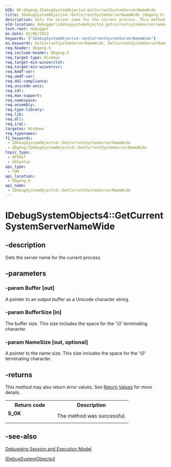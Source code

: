 ```yaml
---
UID: NF:dbgeng.IDebugSystemObjects4.GetCurrentSystemServerNameWide
title: IDebugSystemObjects4::GetCurrentSystemServerNameWide (dbgeng.h)
description: Gets the server name for the current process. This method belongs to the IDebugSystemObjects4 interface.
old-location: debugger\idebugsystemobjects4_getcurrentsystemservernamewide.htm
tech.root: debugger
ms.date: 02/06/2022
keywords: ["IDebugSystemObjects4::GetCurrentSystemServerNameWide"]
ms.keywords: GetCurrentSystemServerNameWide, GetCurrentSystemServerNameWide method [Windows Debugging], GetCurrentSystemServerNameWide method [Windows Debugging],IDebugSystemObjects4 interface, IDebugSystemObjects4 interface [Windows Debugging],GetCurrentSystemServerNameWide method, IDebugSystemObjects4.GetCurrentSystemServerNameWide, IDebugSystemObjects4::GetCurrentSystemServerNameWide, dbgeng/IDebugSystemObjects4::GetCurrentSystemServerNameWide, debugger.idebugsystemobjects4_getcurrentsystemservernamewide
req.header: dbgeng.h
req.include-header: Dbgeng.h
req.target-type: Windows
req.target-min-winverclnt: 
req.target-min-winversvr: 
req.kmdf-ver: 
req.umdf-ver: 
req.ddi-compliance: 
req.unicode-ansi: 
req.idl: 
req.max-support: 
req.namespace: 
req.assembly: 
req.type-library: 
req.lib: 
req.dll: 
req.irql: 
targetos: Windows
req.typenames: 
f1_keywords:
 - IDebugSystemObjects4::GetCurrentSystemServerNameWide
 - dbgeng/IDebugSystemObjects4::GetCurrentSystemServerNameWide
topic_type:
 - APIRef
 - kbSyntax
api_type:
 - COM
api_location:
 - Dbgeng.h
api_name:
 - IDebugSystemObjects4::GetCurrentSystemServerNameWide
---
```


# IDebugSystemObjects4::GetCurrentSystemServerNameWide


## -description

Gets the server name for the current process.

## -parameters

### -param Buffer [out]


A pointer to an output buffer as a Unicode character string.

### -param BufferSize [in]


The buffer size. This size includes the space for the '\0' terminating character. 

### -param NameSize [out, optional]


A pointer to the name size. This size includes the space for the '\0' terminating character. 

## -returns

This method may also return error values.  See <a href="/windows-hardware/drivers/debugger/hresult-values">Return Values</a> for more details.

<table>
<tr>
<th>Return code</th>
<th>Description</th>
</tr>
<tr>
<td width="40%">
<dl>
<dt><b>S_OK</b></dt>
</dl>
</td>
<td width="60%">
The method was successful.

</td>
</tr>
</table>

## -see-also

<a href="/windows-hardware/drivers/debugger/debugging-session-and-execution-model">Debugging Session and Execution Model</a>



<a href="/windows-hardware/drivers/ddi/dbgeng/nn-dbgeng-idebugsystemobjects4">IDebugSystemObjects4</a>

